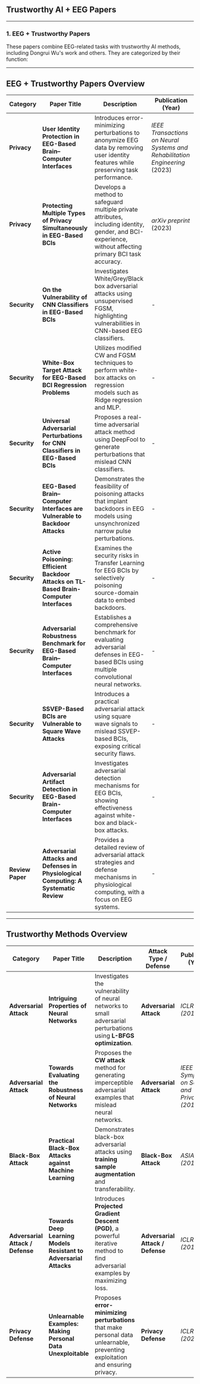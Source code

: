## Trustworthy AI + EEG Papers

---

### 1. EEG + Trustworthy Papers

These papers combine EEG-related tasks with trustworthy AI methods, including Dongrui Wu's work and others. They are categorized by their function:

---

## EEG + Trustworthy Papers Overview

| **Category**          | **Paper Title**                                                                  | **Description**                                                                                                               | **Publication (Year)**           |
|-----------------------|----------------------------------------------------------------------------------|-------------------------------------------------------------------------------------------------------------------------------|----------------------------------|
| **Privacy**           | **User Identity Protection in EEG-Based Brain–Computer Interfaces**               | Introduces error-minimizing perturbations to anonymize EEG data by removing user identity features while preserving task performance. | *IEEE Transactions on Neural Systems and Rehabilitation Engineering* (2023) |
| **Privacy**           | **Protecting Multiple Types of Privacy Simultaneously in EEG-Based BCIs**          | Develops a method to safeguard multiple private attributes, including identity, gender, and BCI-experience, without affecting primary BCI task accuracy. | *arXiv preprint* (2023) |
| **Security**          | **On the Vulnerability of CNN Classifiers in EEG-Based BCIs**                     | Investigates White/Grey/Black box adversarial attacks using unsupervised FGSM, highlighting vulnerabilities in CNN-based EEG classifiers. | -                                |
| **Security**          | **White-Box Target Attack for EEG-Based BCI Regression Problems**                 | Utilizes modified CW and FGSM techniques to perform white-box attacks on regression models such as Ridge regression and MLP.   | -                                |
| **Security**          | **Universal Adversarial Perturbations for CNN Classifiers in EEG-Based BCIs**     | Proposes a real-time adversarial attack method using DeepFool to generate perturbations that mislead CNN classifiers.          | -                                |
| **Security**          | **EEG-Based Brain–Computer Interfaces are Vulnerable to Backdoor Attacks**        | Demonstrates the feasibility of poisoning attacks that implant backdoors in EEG models using unsynchronized narrow pulse perturbations. | -                                |
| **Security**          | **Active Poisoning: Efficient Backdoor Attacks on TL-Based Brain-Computer Interfaces** | Examines the security risks in Transfer Learning for EEG BCIs by selectively poisoning source-domain data to embed backdoors.  | -                                |
| **Security**          | **Adversarial Robustness Benchmark for EEG-Based Brain–Computer Interfaces**      | Establishes a comprehensive benchmark for evaluating adversarial defenses in EEG-based BCIs using multiple convolutional neural networks. | -                                |
| **Security**          | **SSVEP-Based BCIs are Vulnerable to Square Wave Attacks**                        | Introduces a practical adversarial attack using square wave signals to mislead SSVEP-based BCIs, exposing critical security flaws. | -                                |
| **Security**          | **Adversarial Artifact Detection in EEG-Based Brain-Computer Interfaces**          | Investigates adversarial detection mechanisms for EEG BCIs, showing effectiveness against white-box and black-box attacks.     | -                                |
| **Review Paper**      | **Adversarial Attacks and Defenses in Physiological Computing: A Systematic Review** | Provides a detailed review of adversarial attack strategies and defense mechanisms in physiological computing, with a focus on EEG systems. | -                                |

---

## Trustworthy Methods Overview

| **Category**           | **Paper Title**                                                          | **Description**                                                                                              | **Attack Type / Defense**                | **Publication (Year)**         |
|------------------------|--------------------------------------------------------------------------|---------------------------------------------------------------------------------------------------------------|------------------------------------------|--------------------------------|
| **Adversarial Attack** | **Intriguing Properties of Neural Networks**                             | Investigates the vulnerability of neural networks to small adversarial perturbations using **L-BFGS optimization**. | **Adversarial Attack**                   | *ICLR (2014)*                   |
| **Adversarial Attack** | **Towards Evaluating the Robustness of Neural Networks**                  | Proposes the **CW attack** method for generating imperceptible adversarial examples that mislead neural networks.   | **Adversarial Attack**                   | *IEEE Symposium on Security and Privacy (2017)* |
| **Black-Box Attack**   | **Practical Black-Box Attacks against Machine Learning**                  | Demonstrates black-box adversarial attacks using **training sample augmentation** and transferability.             | **Black-Box Attack**                     | *ASIA CCS (2017)*               |
| **Adversarial Attack / Defense** | **Towards Deep Learning Models Resistant to Adversarial Attacks** | Introduces **Projected Gradient Descent (PGD)**, a powerful iterative method to find adversarial examples by maximizing loss. | **Adversarial Attack / Defense**          | *ICLR (2018)*                   |
| **Privacy Defense**    | **Unlearnable Examples: Making Personal Data Unexploitable**             | Proposes **error-minimizing perturbations** that make personal data unlearnable, preventing exploitation and ensuring privacy. | **Privacy Defense**                      | *ICLR (2021)*                   |

